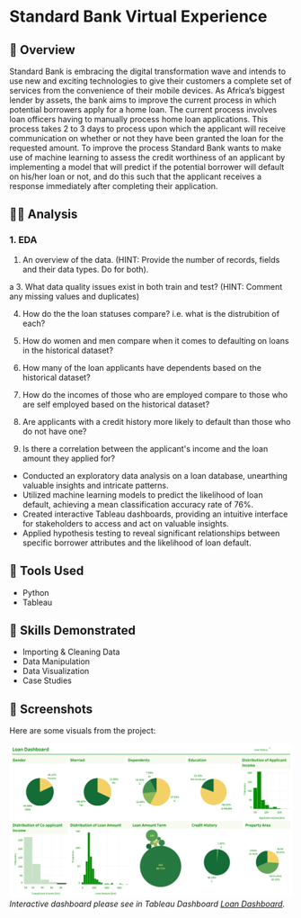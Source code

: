 # Standard Bank Virtual Experience

## 📝 Overview
Standard Bank is embracing the digital transformation wave and intends to use new and exciting technologies to give their customers a complete set of services from the convenience of their mobile devices. As Africa’s biggest lender by assets, the bank aims to improve the current process in which potential borrowers apply for a home loan. The current process involves loan officers having to manually process home loan applications. This process takes 2 to 3 days to process upon which the applicant will receive communication on whether or not they have been granted the loan for the requested amount. To improve the process Standard Bank wants to make use of machine learning to assess the credit worthiness of an applicant by implementing a model that will predict if the potential borrower will default on his/her loan or not, and do this such that the applicant receives a response immediately after completing their application.


##  👨‍💻 Analysis 
### 1. EDA
1. An overview of the data. (HINT: Provide the number of records, fields and their data types. Do for both).
   
  a
3. What data quality issues exist in both train and test? (HINT: Comment any missing values and duplicates)

4. How do the the loan statuses compare? i.e. what is the distrubition of each?

5. How do women and men compare when it comes to defaulting on loans in the historical dataset?

6. How many of the loan applicants have dependents based on the historical dataset?

7. How do the incomes of those who are employed compare to those who are self employed based on the historical dataset? 

8. Are applicants with a credit history more likely to default than those who do not have one?

9. Is there a correlation between the applicant's income and the loan amount they applied for? 
- Conducted an exploratory data analysis on a loan database, unearthing valuable insights and intricate patterns.
- Utilized machine learning models to predict the likelihood of loan default, achieving a mean classification accuracy rate of 76%.
- Created interactive Tableau dashboards, providing an intuitive interface for stakeholders to access and act on valuable insights.
- Applied hypothesis testing to reveal significant relationships between specific borrower attributes and the likelihood of loan default.

## 🔧 Tools Used
- Python
- Tableau

## 📌 Skills Demonstrated
- Importing & Cleaning Data
- Data Manipulation
- Data Visualization
- Case Studies

## 📃 Screenshots
Here are some visuals from the project:

![Tableau Dashboard](https://github.com/Rui-Huang-dotcom/Standard-Bank-Virtual-Experience-Programme/blob/main/Dashboard%201.png)
*Interactive dashboard please see in Tableau Dashboard [Loan Dashboard](https://public.tableau.com/app/profile/rui.huang7025/viz/LoanDashboard_17018580855110/Dashboard1).*

